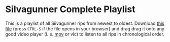 # SiIvagunner Complete Playlist

This is a playlist of all Siivagunner rips from newest to oldest.
Download [this file](https://raw.githubusercontent.com/perguto/SiIvagunner-all-rips-playlist/master/siivagunner_full_playlist.m3u) (press `CTRL-S` if the file opens in your browser) and drag drag it onto any good video player (i. e. [mpv](https://mpv.io/) or vlc) to listen to all rips in chronological order.
